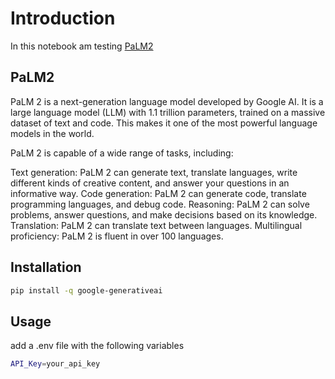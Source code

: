 # Introduction

In this notebook am testing [PaLM2](https://developers.generativeai.google/guide)
## PaLM2
PaLM 2 is a next-generation language model developed by Google AI. It is a large language model (LLM) with 1.1 trillion parameters, trained on a massive dataset of text and code. This makes it one of the most powerful language models in the world.

PaLM 2 is capable of a wide range of tasks, including:

Text generation: PaLM 2 can generate text, translate languages, write different kinds of creative content, and answer your questions in an informative way.
Code generation: PaLM 2 can generate code, translate programming languages, and debug code.
Reasoning: PaLM 2 can solve problems, answer questions, and make decisions based on its knowledge.
Translation: PaLM 2 can translate text between languages.
Multilingual proficiency: PaLM 2 is fluent in over 100 languages.

## Installation
```bash
pip install -q google-generativeai
```
## Usage
add a .env file with the following variables
```bash
API_Key=your_api_key
```


